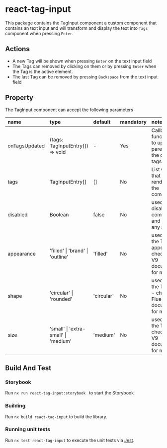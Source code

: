 # react-tag-input

This package contains the TagInput component a custom component that contains an text input and will transform and display the text into `Tags` component when pressing `Enter`.

## Actions

- A new Tag will be shown when pressing `Enter` on the text input field
- The Tags can removed by clicking on them or by pressing `Enter` when the Tag is the active element.
- The last Tag can be removed by pressing `Backspace` from the text input field

## Property

The TagInput component can accept the following parameters

|name|type|default|mandatory|note|
|:-|:---|:-|:-|:-|
| onTagsUpdated | (tags: TagInputEntry[]) => void | - | Yes | Callback function used to update the parent of with the current tags|
|tags|TagInputEntry[]|[]|No|List Of Tags that will be rendered in the component|
|disabled|Boolean|false|No| used to disable the component and prevent any action|
|appearance|'filled' \| 'brand' \| 'outline'|'filled'|No| used to define the Tag appearance - check FluentUI V9 documentation for more info|
|shape| 'circular' \| 'rounded'|'circular'|No| used to define the Tag shape - check FluentUI V9 documentation for more info|
|size| 'small' \| 'extra-small' \| 'medium'|'medium'|No| used to define the Tag size - check FluentUI V9 documentation for more info|

## Build And Test

### Storybook

Run `nx run react-tag-input:storybook ` to start the Storybook

### Building

Run `nx build react-tag-input` to build the library.

### Running unit tests

Run `nx test react-tag-input` to execute the unit tests via [Jest](https://jestjs.io).
